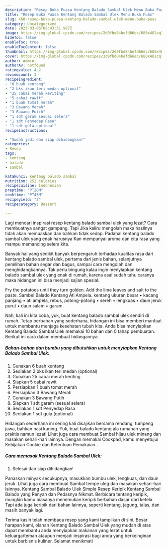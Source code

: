 ```yaml
---
description: "Resep Buka Puasa Kentang Balado Sambal Ulek Menu Buka Puas"
title: "Resep Buka Puasa Kentang Balado Sambal Ulek Menu Buka Puas"
slug: 460-resep-buka-puasa-kentang-balado-sambal-ulek-menu-buka-puas
category: Uncategorized
date: 2023-03-06T08:43:51.987Z
image: https://img-global.cpcdn.com/recipes/2d9fbd84befd66ec/680x482cq70/kentang-balado-sambal-ulek-foto-resep-utama.jpg
hideToc: false
enableToc: true
enableTocContent: false
thumbnail: https://img-global.cpcdn.com/recipes/2d9fbd84befd66ec/680x482cq70/kentang-balado-sambal-ulek-foto-resep-utama.jpg
cover: https://img-global.cpcdn.com/recipes/2d9fbd84befd66ec/680x482cq70/kentang-balado-sambal-ulek-foto-resep-utama.jpg
author: Admin
authorAv: notfound
ratingvalue: 4.2
reviewcount: 3
recipeingredient:
- "6 buah kentang"
- "2 bks ikan teri medan optional"
- "25 cabai merah keriting"
- "5 cabai rawit"
- "1 buah tomat merah"
- "3 Bawang Merah"
- "3 Bawang Putih"
- "1 sdt garam sesuai selera"
- "1 sdt Penyedap Rasa"
- "1 sdt gula optional"
recipeinstructions:

- "Sudah jadi dan siap dihidangkan!"
categories:
- Resep
tags:
- kentang
- balado
- sambal

katakunci: kentang balado sambal 
nutrition: 252 calories
recipecuisine: Indonesian
preptime: "PT20M"
cooktime: "PT43M"
recipeyield: "2"
recipecategory: Dessert

---
```



Lagi mencari inspirasi resep kentang balado sambal ulek yang lezat? Cara membuatnya sangat gampang. Tapi Jika keliru mengolah maka hasilnya tidak akan memuaskan dan bahkan tidak sedap. Padahal kentang balado sambal ulek yang enak harusnya Kan mempunyai aroma dan cita rasa yang mampu memancing selera kita.


Banyak hal yang sedikit banyak berpengaruh terhadap kualitas rasa dari kentang balado sambal ulek, pertama dari jenis bahan, selanjutnya pemilihan bahan segar dan bagus, sampai cara mengolah dan menghidangkannya. Tak perlu bingung kalau ingin menyiapkan kentang balado sambal ulek yang enak di rumah, karena asal sudah tahu caranya maka hidangan ini bisa menjadi sajian spesial.

Fry the potatoes until they turn golden. Add the lime leaves and salt to the paste. Sambel Balado Kentang Ati Ampela. kentang ukuran besar • kacang panjang • ati ampela, rebus, potong-potong • sereh • lengkuas • daun jeruk purut • daun salam • garam.


Nah, kali ini kita coba, yuk, buat kentang balado sambal ulek sendiri di rumah. Tetap berbahan yang sederhana, hidangan ini bisa memberi manfaat untuk membantu menjaga kesehatan tubuh kita. Anda bisa menyiapkan Kentang Balado Sambal Ulek memakai 10 bahan dan 0 tahap pembuatan. Berikut ini cara dalam membuat hidangannya.

<!--inarticleads1-->

##### Bahan-bahan dan bumbu yang dibutuhkan untuk menyiapkan Kentang Balado Sambal Ulek:

1. Gunakan 6 buah kentang
1. Sediakan 2 bks ikan teri medan (optional)
1. Gunakan 25 cabai merah keriting
1. Siapkan 5 cabai rawit
1. Persiapkan 1 buah tomat merah
1. Persiapkan 3 Bawang Merah
1. Gunakan 3 Bawang Putih
1. Siapkan 1 sdt garam (sesuai selera)
1. Sediakan 1 sdt Penyedap Rasa
1. Sediakan 1 sdt gula (optional)


Hidangan sederhana ini sering kali disajikan bersama rendang, tumpeng jawa, bahkan nasi kuning. Yuk, buat balado kentang ala rumahan yang praktis namun lezat! Lihat juga cara membuat Sambal hijau ulek minang dan masakan sehari-hari lainnya. Dengan memakai Cookpad, kamu menyetujui Kebijakan Cookie dan Ketentuan Pemakaian.. 

<!--inarticleads2-->

##### Cara memasak Kentang Balado Sambal Ulek:


1. Selesai dan siap dihidangkan!

Panaskan minyak secukupnya, masukkan bumbu ulek, lengkuas, dan daun jeruk. Lihat juga cara membuat Sambal tempe uleg dan masakan sehari-hari lainnya. Kentang Sambal Balado Ulek Simple Resep Keripik Kentang Sambal Balado yang Renyah dan Pedasnya Nikmat. Berbicara tentang keripik, mungkin kamu biasanya menemukan keripik berbahan dasar dari ketela. Tapi ada juga keripik dari bahan lainnya, seperti kentang, jagung, talas, dan masih banyak lagi. 

Terima kasih telah membaca resep yang kami tampilkan di sini. Besar harapan kami, olahan Kentang Balado Sambal Ulek yang mudah di atas dapat membantu anda menyiapkan makanan yang lezat untuk keluarga/teman ataupun menjadi inspirasi bagi anda yang berkeinginan untuk berbisnis kuliner. Selamat menikmati
